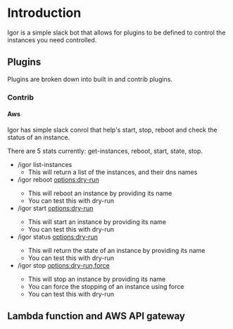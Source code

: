 # Introduction

Igor is a simple slack bot that allows for plugins to be defined to control the instances you need controlled.

## Plugins

Plugins are broken down into built in and contrib plugins.

### Contrib

#### Aws

Igor has simple slack conrol that help's start, stop, reboot and check the status of
an instance.

There are 5 stats currently:
get-instances, reboot, start, state, stop.

- /igor list-instances
  - This will return a list of the instances, and their dns names
- /igor reboot <instance-name> <options:dry-run>
  - This will reboot an instance by providing its name
  - You can test this with dry-run
- /igor start <instance-name> <options:dry-run>
  - This will start an instance by providing its name
  - You can test this with dry-run
- /igor status <instance-name> <options:dry-run>
  - This will return the state of an instance by providing its name
  - You can test this with dry-run
- /igor stop <instance-name> <options:dry-run,force>
  - This will stop an instance by providing its name
  - You can force the stopping of an instance using force
  - You can test this with dry-run

## Lambda function and AWS API gateway
